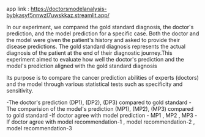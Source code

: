 app link : https://doctorsmodelanalysis-bybkasyf5nnwzl7uwskkaz.streamlit.app/
  
  In our experiment, we compared the gold standard diagnosis, the doctor's prediction, and the model prediction for a specific case. 
Both the doctor and the model were given the patient's history and asked to provide their disease predictions. The gold standard diagnosis represents
the actual diagnosis of the patient at the end of their diagnostic journey.This experiment aimed to evaluate how well the doctor's prediction and 
the model's prediction aligned with the gold standard diagnosis

 Its purpose is to compare the cancer prediction abilities of experts (doctors) and the model through various statistical tests such as specificity and sensitivity.

-The doctor's prediction (DP1), (DP2), (DP3) compared to gold standard
-The comparision of the model's prediction (MP1), (MP2), (MP3)  compared to gold standard
-If doctor agree with model prediction - MP1 , MP2 , MP3
-If doctor agree with model recommendation-1 , model recommendation-2 , model recommendation-3
